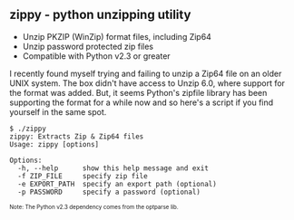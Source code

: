 zippy - python unzipping utility 
--------------------------------

- Unzip PKZIP (WinZip) format files, including Zip64
- Unzip password protected zip files
- Compatible with Python v2.3 or greater

I recently found myself trying and failing to unzip a Zip64 file on an older UNIX system. The box didn't have access to Unzip 6.0, where support for the format was added. But, it seems Python's zipfile library has been supporting the format for a while now and so here's a script if you find yourself in the same spot.

    $ ./zippy
    zippy: Extracts Zip & Zip64 files
    Usage: zippy [options]
    
    Options:
      -h, --help      show this help message and exit
      -f ZIP_FILE     specify zip file
      -e EXPORT_PATH  specify an export path (optional)
      -p PASSWORD     specify a password (optional)

<sub><sup>Note: The Python v2.3 dependency comes from the optparse lib.</sup></sub>
